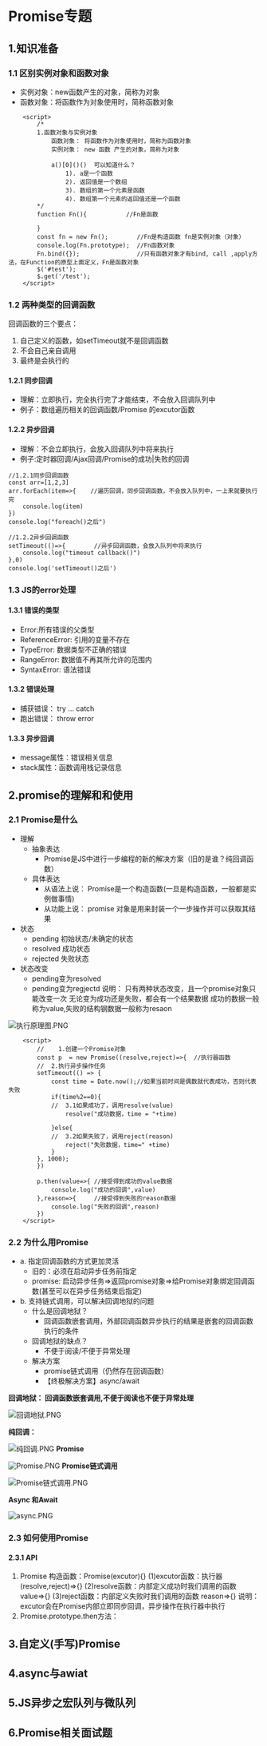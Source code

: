 # Promise专题
## 1.知识准备
### 1.1 区别实例对象和函数对象
- 实例对象：new函数产生的对象，简称为对象
- 函数对象：将函数作为对象使用时，简称函数对象
```
    <script>
        /*
        1.函数对象与实例对象
            函数对象： 将函数作为对象使用时，简称为函数对象
            实例对象： new 函数 产生的对象，简称为对象

            a()[0]()()  可以知道什么？
                1). a是一个函数
                2). 返回值是一个数组
                3). 数组的第一个元素是函数
                4). 数组第一个元素的返回值还是一个函数
        */
        function Fn(){           //Fn是函数

        }
        const fn = new Fn();        //Fn是构造函数 fn是实例对象（对象）
        console.log(Fn.prototype);  //Fn函数对象
        Fn.bind({});                //只有函数对象才有bind, call ,apply方法，在Function的原型上面定义，Fn是函数对象
        $('#test');
        $.get('/test');
    </script>
```

### 1.2 两种类型的回调函数
回调函数的三个要点：
1. 自己定义的函数，如setTimeout就不是回调函数
2. 不会自己亲自调用
3. 最终是会执行的

#### 1.2.1 同步回调
- 理解：立即执行，完全执行完了才能结束，不会放入回调队列中
- 例子：数组遍历相关的回调函数/Promise 的excutor函数

#### 1.2.2 异步回调
- 理解：不会立即执行，会放入回调队列中将来执行
- 例子:定时器回调/Ajax回调/Promise的成功|失败的回调

```
//1.2.1同步回调函数
const arr=[1,2,3]
arr.forEach(item=>{    //遍历回调，同步回调函数，不会放入队列中，一上来就要执行完
    console.log(item)
})
console.log("foreach()之后")

//1.2.2异步回调函数
setTimeout(()=>{        //异步回调函数，会放入队列中将来执行
    console.log("timeout callback()")
},0)
console.log('setTimeout()之后')
```

### 1.3 JS的error处理
#### 1.3.1 错误的类型
- Error:所有错误的父类型
- ReferenceError: 引用的变量不存在
- TypeError: 数据类型不正确的错误
- RangeError: 数据值不再其所允许的范围内
- SyntaxError: 语法错误

#### 1.3.2 错误处理
- 捕获错误： try ... catch
- 跑出错误： throw error

#### 1.3.3 异步回调
- message属性：错误相关信息
- stack属性：函数调用栈记录信息

## 2.promise的理解和和使用
### 2.1 Promise是什么
- 理解
	- 抽象表达
		- Promise是JS中进行一步编程的新的解决方案（旧的是谁？纯回调函数）
	- 具体表达
		- 从语法上说： Promise是一个构造函数(一旦是构造函数，一般都是实例做事情)
		- 从功能上说： promise 对象是用来封装一个一步操作并可以获取其结果
- 状态
	- pending 初始状态/未确定的状态
	- resolved 成功状态
	- rejected 失败状态
- 状态改变
	- pending变为resolved
	- pending变为regjectd
说明：
	只有两种状态改变，且一个promise对象只能改变一次
    无论变为成功还是失败，都会有一个结果数据
    成功的数据一般称为value,失败的结构钢数据一般称为resaon

![执行原理图.PNG](.\PromiseImgs\执行原理图.PNG)

```
    <script>
        //    1.创建一个Promise对象
        const p  = new Promise((resolve,reject)=>{  //执行器函数
        //  2.执行异步操作任务
        setTimeout(() => {
            const time = Date.now();//如果当前时间是偶数就代表成功，否则代表失败
            if(time%2==0){
            //  3.1如果成功了，调用resolve(value)
                resolve("成功数据，time = "+time)

            }else{
            //  3.2如果失败了，调用reject(reason)
                reject("失败数据，time=" +time)
            }
        }, 1000);
        })

        p.then(value=>{ //接受得到成功的value数据
            console.log("成功的回调",value)
        },reason=>{     //接受得到失败的reason数据
            console.log("失败的回调",reason)
        })
    </script>
```

### 2.2 为什么用Promise
- a. 指定回调函数的方式更加灵活
	- 旧的：必须在启动异步任务前指定
	- promise: 启动异步任务=>返回promise对象=>给Promise对象绑定回调函数(甚至可以在异步任务结束后指定)
- b. 支持链式调用，可以解决回调地狱的问题
	- 什么是回调地狱？
		- 回调函数嵌套调用，外部回调函数异步执行的结果是嵌套的回调函数执行的条件
	- 回调地狱的缺点？
		- 不便于阅读/不便于异常处理
	- 解决方案
		- promise链式调用（仍然存在回调函数）
		- 【终极解决方案】async/await

**回调地狱： 回调函数嵌套调用,不便于阅读也不便于异常处理**

![回调地狱.PNG](.\PromiseImgs\回调地狱.PNG)

**纯回调：**

![纯回调.PNG](.\PromiseImgs\纯回调.PNG)
**Promise**

![Promise.PNG](.\PromiseImgs\Promise.PNG)
**Promise链式调用**

![Promise链式调用.PNG](.\PromiseImgs\Promise链式调用.PNG)

**Async 和Await**

![async.PNG](.\PromiseImgs\async.PNG)

### 2.3 如何使用Promise
#### 2.3.1 API 
1. Promise 构造函数：Promise(excutor){}
	(1)excutor函数：执行器(resolve,reject)=>{}
    (2)resolve函数：内部定义成功时我们调用的函数value=>{}
    (3)reject函数：内部定义失败时我们调用的函数 reason=>{}
    说明：excutor会在Promise内部立即同步回调，异步操作在执行器中执行
2. Promise.prototype.then方法：

## 3.自定义(手写)Promise
## 4.async与awiat
## 5.JS异步之宏队列与微队列
## 6.Promise相关面试题
